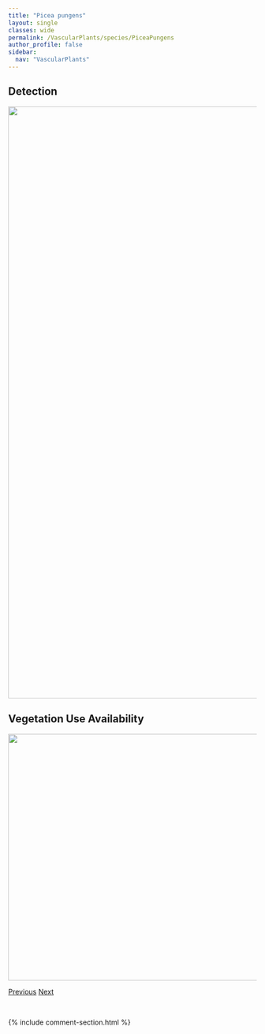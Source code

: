 ```yaml
---
title: "Picea pungens"
layout: single
classes: wide
permalink: /VascularPlants/species/PiceaPungens
author_profile: false
sidebar:
  nav: "VascularPlants"
---
```


<h2>Detection</h2>

<a href="https://drive.google.com/uc?export=view&id=1NsXenuV1jeFa2d5qM-9pbPwGEyyRj0Rj">
<img src="https://drive.google.com/uc?export=view&id=1NsXenuV1jeFa2d5qM-9pbPwGEyyRj0Rj" height = "1200" width = "800">
</a>


<h2>Vegetation Use Availability</h2>

<a href="https://drive.google.com/uc?export=view&id=1TF_e3zGqc8zQfCIGTqItn72h8szcj_7p">
<img src="https://drive.google.com/uc?export=view&id=1TF_e3zGqc8zQfCIGTqItn72h8szcj_7p" height = "500" width = "1000">
</a>


<a href="/DevelopmentWebsite/VascularPlants/species/PiceaMariana" class="pagination--pager" title="Picea mariana">Previous</a> <a href="/DevelopmentWebsite/VascularPlants/species/PicradeniopsisOppositifolia" class="pagination--pager" title="Picradeniopsis oppositifolia">Next</a>

<p>&nbsp;</p>

{% include comment-section.html %}
